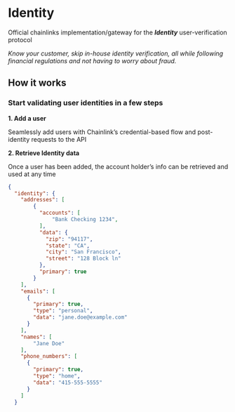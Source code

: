 # Identity

Official chainlinks implementation/gateway for the ***Identity*** user-verification protocol

_Know your customer, skip in-house identity verification, all while following financial regulations and not having to worry about fraud._

## How it works

### Start validating user identities in a few steps

**1. Add a user**

   Seamlessly add users with Chainlink’s credential-based flow and post-identity requests to the API
    
**2. Retrieve Identity data**

   Once a user has been added, the account holder’s info can be retrieved and used at any time

```JSON
{
  "identity": {
    "addresses": [
        {
          "accounts": [
              "Bank Checking 1234",
          ],
          "data": {
            "zip": "94117",
            "state": "CA",
            "city": "San Francisco",
            "street": "128 Block ln"
          },
          "primary": true
        }
    ],
    "emails": [
      {
        "primary": true,
        "type": "personal",
        "data": "jane.doe@example.com"
      }
    ],
    "names": [
        "Jane Doe"
    ],
    "phone_numbers": [
      {
        "primary": true,
        "type": "home",
        "data": "415-555-5555"
      }
    ]
  }
  
```

